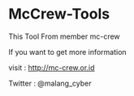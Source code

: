 McCrew-Tools
============

This Tool From member mc-crew

If you want to get more information

visit : http://mc-crew.or.id

Twitter : @malang_cyber
